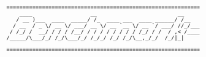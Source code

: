<pre>
==================================================================================================================
    ____                  __                         __        _____ __                            _            
   / __ )___  ____  _____/ /_  ____ ___  ____ ______/ /__     / ___// /_________  ____ _____ ___  (_)___  ____ _
  / __  / _ \/ __ \/ ___/ __ \/ __ `__ \/ __ `/ ___/ //_/_____\__ \/ __/ ___/ _ \/ __ `/ __ `__ \/ / __ \/ __ `/
 / /_/ /  __/ / / / /__/ / / / / / / / / /_/ / /  / ,< /_____/__/ / /_/ /  /  __/ /_/ / / / / / / / / / / /_/ / 
/_____/\___/_/ /_/\___/_/ /_/_/ /_/ /_/\__,_/_/  /_/|_|     /____/\__/_/   \___/\__,_/_/ /_/ /_/_/_/ /_/\__, /  
                                                                                                       /____/   
==================================================================================================================
</pre>
